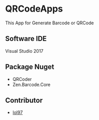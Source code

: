 # QRCodeApps
This App for Generate Barcode or QRCode

## Software IDE
Visual Studio 2017

## Package Nuget
* QRCoder
* Zen.Barcode.Core

## Contributor
* [lol97](https://github.com/lol97)
